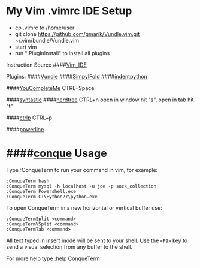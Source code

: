 My Vim .vimrc IDE Setup
=======================
* cp .vimrc to /home/user
* git clone https://github.com/gmarik/Vundle.vim.git ~/.vim/bundle/Vundle.vim
* start vim
* run ":PlugInInstall" to install all plugins


Instruction Source
####[Vim_IDE](https://realpython.com/blog/python/vim-and-python-a-match-made-in-heaven/)

Plugins:
####[Vundle](https://github.com/VundleVim/Vundle.vim)
####[SimpylFold](https://github.com/tmhedberg/SimpylFold)
####[indentpython](https://github.com/vim-scripts/indentpython.vim)

####[YouCompleteMe](https://github.com/Valloric/YouCompleteMe)
    CTRL+Space

####[syntastic](https://github.com/vim-syntastic/syntastic)
####[nerdtree](https://github.com/scrooloose/nerdtree)
    CTRL+n
    open in window hit "s", open in tab hit "t"

####[ctrlp](https://github.com/kien/ctrlp.vim)
    CTRL+p

####[powerline](https://github.com/powerline/powerline)

####[conque](https://github.com/wkentaro/conque.vim)
Usage
=====
Type :ConqueTerm <command> to run your command in vim, for example:
    
    :ConqueTerm bash
    :ConqueTerm mysql -h localhost -u joe -p sock_collection
    :ConqueTerm Powershell.exe
    :ConqueTerm C:\Python27\python.exe

To open ConqueTerm in a new horizontal or vertical buffer use:
    
    :ConqueTermSplit <command>
    :ConqueTermVSplit <command>
    :ConqueTermTab <command>

All text typed in insert mode will be sent to your shell.
Use the ``<F9>`` key to send a visual selection from any buffer to the shell.

For more help type :help ConqueTerm
